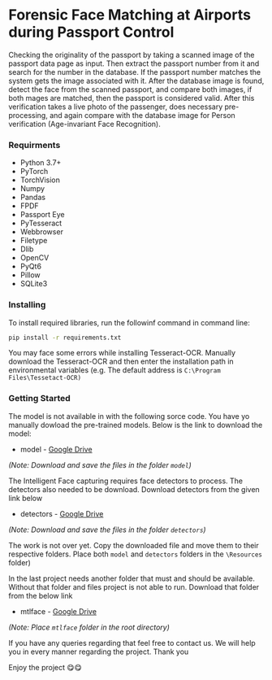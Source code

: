 # Forensic Face Matching at Airports during Passport Control
Checking the originality of the passport by taking a scanned image of the passport data page as input. Then extract the passport number from it and search for the number in the database. If the passport number matches the system gets the image associated with it. After the database image is found, detect the face from the scanned passport, and compare both images, if both mages are matched, then the passport is considered valid. After this verification takes a live photo of the passenger, does necessary pre-processing, and again compare with the database image for Person verification (Age-invariant Face Recognition).

### Requirments
* Python 3.7+
* PyTorch
* TorchVision
* Numpy
* Pandas
* FPDF
* Passport Eye
* PyTesseract
* Webbrowser
* Filetype
* Dlib
* OpenCV
* PyQt6
* Pillow
* SQLite3

### Installing
To install required libraries, run the followinf command in command line:
```sh
pip install -r requirements.txt
```
You may face some errors while installing Tesseract-OCR. Manually download the Tesseract-OCR and then enter the installation path in environmental variables (e.g. The default address is `C:\Program Files\Tessetact-OCR)`

### Getting Started
The model is not available in with the following sorce code. You have yo manually dowload the pre-trained models. Below is the link to download the model:
- model - [Google Drive](https://drive.google.com/drive/folders/18PG9vUkIrZ-m_kwWJKvv6pmIVicRSN9O?usp=sharing)

_(Note: Download and save the files in the folder `model`)_

The Intelligent Face capturing requires face detectors to process. The detectors also needed to be download. Download detectors from the given link below
- detectors - [Google Drive](https://drive.google.com/drive/folders/1kbCLelfO6mHTHkhp4AQ-TR4Y-wzu5QGO?usp=sharing)

_(Note: Download and save the files in the folder `detectors`)_

The work is not over yet. Copy the downloaded file and move them to their respective folders. Place both `model` and `detectors` folders in the `\Resources` folder)

In the last project needs another folder that must and should be available. Without that folder and files project is not able to run. Download that folder from the below link
- mtlface - [Google Drive](https://drive.google.com/drive/folders/1hZIsy-6NkqF2zwDUWoo6vi6VPjm8lnwF?usp=sharing)

_(Note: Place `mtlface` folder in the root directory)_

If you have any queries regarding that feel free to contact us. We will help you in every manner regarding the project. Thank you

Enjoy the project 😋😋